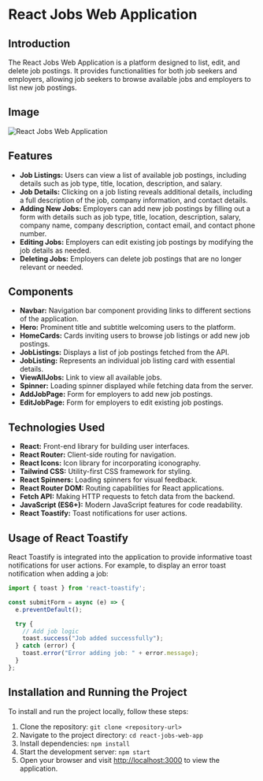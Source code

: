 # React Jobs Web Application

## Introduction
The React Jobs Web Application is a platform designed to list, edit, and delete job postings. It provides functionalities for both job seekers and employers, allowing job seekers to browse available jobs and employers to list new job postings.


## Image
![React Jobs Web Application](path/to/your/image.png)


## Features
- **Job Listings:** Users can view a list of available job postings, including details such as job type, title, location, description, and salary.
- **Job Details:** Clicking on a job listing reveals additional details, including a full description of the job, company information, and contact details.
- **Adding New Jobs:** Employers can add new job postings by filling out a form with details such as job type, title, location, description, salary, company name, company description, contact email, and contact phone number.
- **Editing Jobs:** Employers can edit existing job postings by modifying the job details as needed.
- **Deleting Jobs:** Employers can delete job postings that are no longer relevant or needed.

## Components
- **Navbar:** Navigation bar component providing links to different sections of the application.
- **Hero:** Prominent title and subtitle welcoming users to the platform.
- **HomeCards:** Cards inviting users to browse job listings or add new job postings.
- **JobListings:** Displays a list of job postings fetched from the API.
- **JobListing:** Represents an individual job listing card with essential details.
- **ViewAllJobs:** Link to view all available jobs.
- **Spinner:** Loading spinner displayed while fetching data from the server.
- **AddJobPage:** Form for employers to add new job postings.
- **EditJobPage:** Form for employers to edit existing job postings.

## Technologies Used
- **React:** Front-end library for building user interfaces.
- **React Router:** Client-side routing for navigation.
- **React Icons:** Icon library for incorporating iconography.
- **Tailwind CSS:** Utility-first CSS framework for styling.
- **React Spinners:** Loading spinners for visual feedback.
- **React Router DOM:** Routing capabilities for React applications.
- **Fetch API:** Making HTTP requests to fetch data from the backend.
- **JavaScript (ES6+):** Modern JavaScript features for code readability.
- **React Toastify:** Toast notifications for user actions.

## Usage of React Toastify
React Toastify is integrated into the application to provide informative toast notifications for user actions. For example, to display an error toast notification when adding a job:

```javascript
import { toast } from 'react-toastify';

const submitForm = async (e) => {
  e.preventDefault();

  try {
    // Add job logic
    toast.success("Job added successfully");
  } catch (error) {
    toast.error("Error adding job: " + error.message);
  }
};
```

## Installation and Running the Project
To install and run the project locally, follow these steps:

1. Clone the repository: `git clone <repository-url>`
2. Navigate to the project directory: `cd react-jobs-web-app`
3. Install dependencies: `npm install`
4. Start the development server: `npm start`
5. Open your browser and visit [http://localhost:3000](http://localhost:3000) to view the application.
